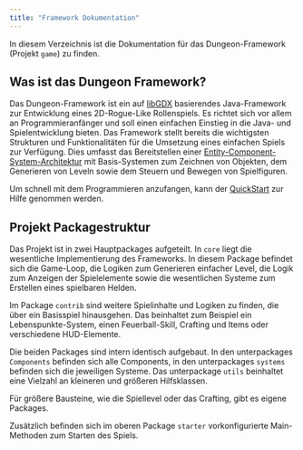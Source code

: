 ```yaml
---
title: "Framework Dokumentation"
---
```


In diesem Verzeichnis ist die Dokumentation für das Dungeon-Framework (Projekt `game`) zu finden.

## Was ist das Dungeon Framework?

Das Dungeon-Framework ist ein auf [libGDX](https://libgdx.com/) basierendes Java-Framework zur Entwicklung eines 2D-Rogue-Like Rollenspiels. Es richtet sich vor allem an Programmieranfänger und soll einen einfachen Einstieg in die Java- und Spielentwicklung bieten. Das Framework stellt bereits die wichtigsten Strukturen und Funktionalitäten für die Umsetzung eines einfachen Spiels zur Verfügung. Dies umfasst das Bereitstellen einer [Entity-Component-System-Architektur](./ecs_basics.md) mit Basis-Systemen zum Zeichnen von Objekten, dem Generieren von Leveln sowie dem Steuern und Bewegen von Spielfiguren.

Um schnell mit dem Programmieren anzufangen, kann der [QuickStart](./quickstart.md) zur Hilfe genommen werden.

## Projekt Packagestruktur

Das Projekt ist in zwei Hauptpackages aufgeteilt. In `core` liegt die wesentliche Implementierung des Frameworks. In diesem Package befindet sich die Game-Loop, die Logiken zum Generieren einfacher Level, die Logik zum Anzeigen der Spielelemente sowie die wesentlichen Systeme zum Erstellen eines spielbaren Helden.

Im Package `contrib` sind weitere Spielinhalte und Logiken zu finden, die über ein Basisspiel hinausgehen. Das beinhaltet zum Beispiel ein Lebenspunkte-System, einen Feuerball-Skill, Crafting und Items oder verschiedene HUD-Elemente.

Die beiden Packages sind intern identisch aufgebaut. In den unterpackages `Components` befinden sich alle Components, in den unterpackages `systems` befinden sich die jeweiligen Systeme. Das unterpackage `utils` beinhaltet eine Vielzahl an kleineren und größeren Hilfsklassen.

Für größere Bausteine, wie die Spiellevel oder das Crafting, gibt es eigene Packages.

Zusätzlich befinden sich im oberen Package `starter` vorkonfigurierte Main-Methoden zum Starten des Spiels.
